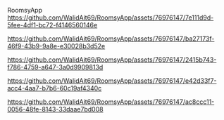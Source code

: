 R o o m s y A p p 
 
https://github.com/WalidAit69/RoomsyApp/assets/76976147/7e111d9d-5fee-4df1-bc72-f4146560146e

https://github.com/WalidAit69/RoomsyApp/assets/76976147/ba27173f-46f9-43b9-9a8e-e30028b3d52e

https://github.com/WalidAit69/RoomsyApp/assets/76976147/2415b743-f786-4759-a647-3a0d9909813d

https://github.com/WalidAit69/RoomsyApp/assets/76976147/e42d33f7-acc4-4aa7-b7b6-60c19af4340c

https://github.com/WalidAit69/RoomsyApp/assets/76976147/ac8ccc11-0056-48fe-8143-33daae7bd008
